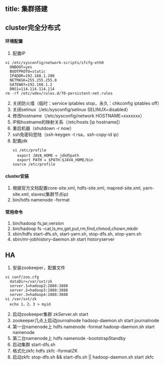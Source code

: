 title: 集群搭建
---

## cluster完全分布式

#### 环境配置
1. 配置IP
  ```
  vi /etc/sysconfig/network-scripts/ifcfg-eth0
    ONBOOT=yes
    BOOTPROTO=static
    IPADDR=192.168.1.200
    NETMASK=255.255.255.0
    GATEWAY=192.168.1.2
    DNS1=114.114.114.114
  rm -rf /etc/udev/rules.d/70-persistent-net.rules
  ```
2. 关闭防火墙（临时：service iptables stop，永久：chkconfig iptables off）
3. 关闭selinux（/etc/sysconfig/selinux  SELINUX=disabled）
4. 修改hostname（/etc/sysconfig/network  HOSTNAME=xxxxxxx）
5. IP和hostname的映射关系（/etc/hosts  [ip hostname]）
6. 重启机器（shutdown -r now）
7. ssh免密码登陆（ssh-keygen -t rsa，ssh-copy-id ip）
8. 配置jdk
   ```
   vi /etc/profile  
     export JAVA_HOME = jdk的path
     export PATH = $PATH:$JAVA_HOME/bin
   source /etc/profile
   ```

#### cluster安装
  1. 根据官方文档配置core-site.xml, hdfs-site.xml, mapred-site.xml, yarn-site.xml, slaves(集群节点ip)
  2. bin/hdfs namenode -format

#### 常用命令
  1. bin/hadoop fs,jar,version
  2. bin/hadoop fs -cat,ls,mv,get,put,rm,find,chmod,chown,mkdir
  3. sbin/hdfs start-dfs.sh, start-yarn.sh, stop-dfs.sh, stop-yarn.sh
  4. sbin/mr-jobhistory-daemon.sh start historyserver

## HA

1. 安装zookeeper，配置文件
  ````
  vi conf/zoo.cfg
    dataDir=/var/sxt/zk
    server.1=hadoop2:2888:3888
    server.2=hadoop3:2888:3888
    server.3=hadoop4:2888:3888
  vi /var/sxt/zk
    echo 1，2，3 > myid
  ````
2. 启动zookeeper集群
  zkServer.sh start
3. zookeeper几点上启动journalnode
  hadoop-daemon.sh start journalnode
4. 第一台namenode上
  hdfs namenode -format
  hadoop-daemon.sh start namenode
5. 第二台namenode上
  hdfs namenode -bootstrapStandby
6. 启动集群
  start-dfs.sh
7. 格式化zkfc
  hdfs zkfc -formatZK
8. 启动zkfc
  stop-dfs.sh && start-dfs.sh || hadoop-daemon.sh start zkfc